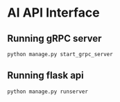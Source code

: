 # AI API Interface


## Running gRPC server

```shell
python manage.py start_grpc_server
```

## Running flask api
```shell
python manage.py runserver
```